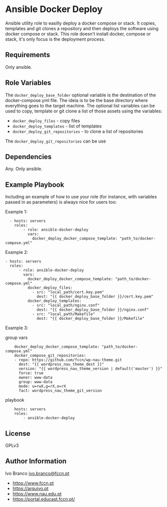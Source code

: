 Ansible Docker Deploy
=========

Ansible utility role to easilly deploy a docker compose or stack. It copies, templates and git clones a repository and then deploys the software using docker compose or stack. This role doesn't install docker, compose or stack, it's only focus is the deployment process.

Requirements
------------

Only ansible.

Role Variables
--------------

The `docker_deploy_base_folder` optional variable is the destination of the docker-compose.yml file. The ideia is to be the base directory where everything goes to the target machine.
The optional list variables can be used to copy, template or git clone a list of those assets using the variables:
* `docker_deploy_files` - copy files
* `docker_deploy_templates` - list of templates
* `docker_deploy_git_repositories` - to clone a list of repositories

The `docker_deploy_git_repositories` can be use

Dependencies
------------

Any. Only ansible.

Example Playbook
----------------

Including an example of how to use your role (for instance, with variables passed in as parameters) is always nice for users too:

Example 1:
```
  - hosts: servers
    roles:
        - role: ansible-docker-deploy
          vars: 
            docker_deploy_docker_compose_template: "path_to/docker-compose.yml"
```

Example 2:
```
- hosts: servers
  roles:
      - role: ansible-docker-deploy
        vars: 
          docker_deploy_docker_compose_template: "path_to/docker-compose.yml"
          docker_deploy_files:
            - src: "local_path/cert.key.pem"
              dest: "{{ docker_deploy_base_folder }}/cert.key.pem"
          docker_deploy_templates:
            - src: "local_path/nginx.conf"
              dest: "{{ docker_deploy_base_folder }}/nginx.conf"
            - src: "local_path/Makefile"
              dest: "{{ docker_deploy_base_folder }}/Makefile"
  ```
  
Example 3:

group vars
```
    docker_deploy_docker_compose_template: "path_to/docker-compose.yml"
    docker_compose_git_repositories:
    - repo: https://github.com/fccn/wp-nau-theme.git
      dest: "{{ wordpress_nau_theme_dest }}"
      version: "{{ wordpress_nau_theme_version | default('master') }}"
      force: true
      owner: www-data
      group: www-data
      mode: u=rwX,g=rX,o=rX
      fact: wordpress_nau_theme_git_version
```
   
playbook
```
    hosts: servers
    roles:
        - ansible-docker-deploy
```


License
-------

GPLv3

Author Information
------------------

Ivo Branco <ivo.branco@fccn.pt>
* https://www.fccn.pt
* https://arquivo.pt
* https://www.nau.edu.pt
* https://portal.educast.fccn.pt/
